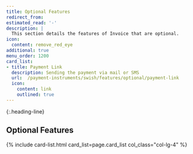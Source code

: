 ```yaml
---
title: Optional Features
redirect_from:
estimated_read: '-'
description: |
  This section details the features of Invoice that are optional.
icon:
  content: remove_red_eye
additional: true
menu_order: 1200
card_list:
- title: Payment Link
  description: Sending the payment via mail or SMS
  url:  /payment-instruments/swish/features/optional/payment-link
  icon:
    content: link
    outlined: true
---
```


{:.heading-line}

## Optional Features

{% include card-list.html card_list=page.card_list
    col_class="col-lg-4" %}

